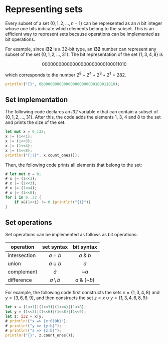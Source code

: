#  Representing sets

Every subset of a set
$\{0,1,2,\ldots,n-1\}$
can be represented as an $n$ bit integer
whose one bits indicate which
elements belong to the subset.
This is an efficient way to represent sets because operations can be implemented as bit operations.

For example, since **i32** is a 32-bit type,
an **i32** number can represent any subset
of the set $\{0,1,2,\ldots,31\}$.
The bit representation of the set $\{1,3,4,8\}$ is

$$
00000000000000000000000100011010
$$

which corresponds to the number $2^8+2^4+2^3+2^1=282$.

```rust
println!("{}", 0b00000000000000000000000100011010);
```

## Set implementation

The following code declares an _i32_
variable $x$ that can contain
a subset of $\{0,1,2,\ldots,31\}$.
After this, the code adds the elements 1, 3, 4 and 8
to the set and prints the size of the set.

```rust
let mut x = 0_i32;
x |= (1<<1);
x |= (1<<3);
x |= (1<<4);
x |= (1<<8);
println!("{:?}", x.count_ones());
```
Then, the following code prints all
elements that belong to the set:

```rust
# let mut x = 0;
# x |= (1<<1);
# x |= (1<<3);
# x |= (1<<4);
# x |= (1<<8);
for i in 0..32 {
    if x&(1<<i) != 0 {println!("{i}")}
}
```

## Set operations

Set operations can be implemented as follows as bit operations:


| operation | set syntax | bit syntax |
|---|:---:|:---:|
|intersection | $a \cap b$ | $a$ \& $b$ |
|union | $a \cup b$ | $a$ | $b$ |
|complement | $\bar a$ | ~$a$ |
|difference | $a \setminus b$ | $a$ \& (~$b$) |

For example, the following code first constructs
the sets $x=\{1,3,4,8\}$ and $y=\{3,6,8,9\}$,
and then constructs the set $z = x \cup y = \{1,3,4,6,8,9\}$:

```rust
let x = (1<<1)|(1<<3)|(1<<4)|(1<<8);
let y = (1<<3)|(1<<6)|(1<<8)|(1<<9);
let z: i32 = x|y;
# println!("x => {x:010b}");
# println!("y => {y:b}");
# println!("z => {z:b}");
println!("{}", z.count_ones());
```

